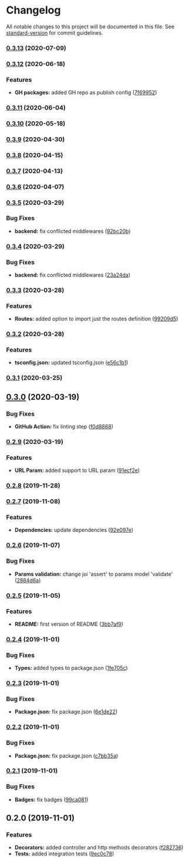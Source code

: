# Changelog

All notable changes to this project will be documented in this file. See [standard-version](https://github.com/conventional-changelog/standard-version) for commit guidelines.

### [0.3.13](https://github.com/MutterPedro/digjoy/compare/v0.3.12...v0.3.13) (2020-07-09)

### [0.3.12](https://github.com/MutterPedro/digjoy/compare/v0.3.11...v0.3.12) (2020-06-18)


### Features

* **GH packages:** added GH repo as publish config ([7f69952](https://github.com/MutterPedro/digjoy/commit/7f69952beb080569b5e257ce4e1cd5fd83ca5054))

### [0.3.11](https://github.com/MutterPedro/digjoy/compare/v0.3.10...v0.3.11) (2020-06-04)

### [0.3.10](https://github.com/MutterPedro/digjoy/compare/v0.3.9...v0.3.10) (2020-05-18)

### [0.3.9](https://github.com/MutterPedro/digjoy/compare/v0.3.8...v0.3.9) (2020-04-30)

### [0.3.8](https://github.com/MutterPedro/digjoy/compare/v0.3.7...v0.3.8) (2020-04-15)

### [0.3.7](https://github.com/MutterPedro/digjoy/compare/v0.3.6...v0.3.7) (2020-04-13)

### [0.3.6](https://github.com/MutterPedro/digjoy/compare/v0.3.5...v0.3.6) (2020-04-07)

### [0.3.5](https://github.com/MutterPedro/digjoy/compare/v0.3.4...v0.3.5) (2020-03-29)


### Bug Fixes

* **backend:** fix conflicted middlewares ([92bc20b](https://github.com/MutterPedro/digjoy/commit/92bc20bb80d7b3eed67ad1dd7bca14893f0aae6f))

### [0.3.4](https://github.com/MutterPedro/digjoy/compare/v0.3.3...v0.3.4) (2020-03-29)


### Bug Fixes

* **backend:** fix conflicted middlewares ([23a24da](https://github.com/MutterPedro/digjoy/commit/23a24da7ee21020a901939015fa395c5fe19a36f))

### [0.3.3](https://github.com/MutterPedro/digjoy/compare/v0.3.2...v0.3.3) (2020-03-28)


### Features

* **Routes:** added option to import just the routes definition ([99209d5](https://github.com/MutterPedro/digjoy/commit/99209d5724e3d13aab46e567d1e304cc052c3b55))

### [0.3.2](https://github.com/MutterPedro/digjoy/compare/v0.3.1...v0.3.2) (2020-03-28)


### Features

* **tsconfig.json:** updated tsconfig.json ([e56c1b1](https://github.com/MutterPedro/digjoy/commit/e56c1b169433631a4920a8ecb43f76671aa25032))

### [0.3.1](https://github.com/MutterPedro/digjoy/compare/v0.3.0...v0.3.1) (2020-03-25)

## [0.3.0](https://github.com/MutterPedro/digjoy/compare/v0.2.9...v0.3.0) (2020-03-19)


### Bug Fixes

* **GitHub Action:** fix linting step ([f0d8868](https://github.com/MutterPedro/digjoy/commit/f0d886853469fa0438b8a11e380afef61bbc98b2))

### [0.2.9](https://github.com/MutterPedro/digjoy/compare/v0.2.8...v0.2.9) (2020-03-19)


### Features

* **URL Param:** added support to URL param ([91ecf2e](https://github.com/MutterPedro/digjoy/commit/91ecf2e95df103dda36c9b9f5116f785fa249005))

### [0.2.8](https://github.com/MutterPedro/digjoy/compare/v0.2.7...v0.2.8) (2019-11-28)

### [0.2.7](https://github.com/MutterPedro/digjoy/compare/v0.2.6...v0.2.7) (2019-11-08)


### Features

* **Dependencies:** update dependencies ([92e097e](https://github.com/MutterPedro/digjoy/commit/92e097ed4a9434b24e795ea1fb40a981af780396))

### [0.2.6](https://github.com/MutterPedro/digjoy/compare/v0.2.5...v0.2.6) (2019-11-07)


### Bug Fixes

* **Params validation:** change joi 'assert' to params model 'validate' ([2884d6a](https://github.com/MutterPedro/digjoy/commit/2884d6a034d9487024d4248e75de9554d18d286d))

### [0.2.5](https://github.com/MutterPedro/digjoy/compare/v0.2.4...v0.2.5) (2019-11-05)


### Features

* **README:** first version of README ([3bb7af9](https://github.com/MutterPedro/digjoy/commit/3bb7af9b491520acca718d599ad160527915beba))

### [0.2.4](https://github.com/MutterPedro/digjoy/compare/v0.2.3...v0.2.4) (2019-11-01)


### Bug Fixes

* **Types:** added types to package.json ([1fe705c](https://github.com/MutterPedro/digjoy/commit/1fe705c6667dfabc31cfb4114a4c2c87ee8be33b))

### [0.2.3](https://github.com/MutterPedro/digjoy/compare/v0.2.2...v0.2.3) (2019-11-01)


### Bug Fixes

* **Package.json:** fix package.json ([6e1de22](https://github.com/MutterPedro/digjoy/commit/6e1de22c4d3507f27079598ca49b87082603d4c1))

### [0.2.2](https://github.com/MutterPedro/digjoy/compare/v0.2.1...v0.2.2) (2019-11-01)


### Bug Fixes

* **Package.json:** fix package.json ([c7bb35a](https://github.com/MutterPedro/digjoy/commit/c7bb35a130a16fb3bfd90157a9492094e791bdb3))

### [0.2.1](https://github.com/MutterPedro/digjoy/compare/v0.2.0...v0.2.1) (2019-11-01)


### Bug Fixes

* **Badges:** fix badges ([99ca081](https://github.com/MutterPedro/digjoy/commit/99ca081bc228b336f4f0c235fe6188c45822da5d))

## 0.2.0 (2019-11-01)


### Features

* **Decorators:** added controller and http methods decorators ([f282736](https://github.com/MutterPedro/digjoy/commit/f2827363732a91230f777c2739f6d72877078520))
* **Tests:** added integration tests ([9ec0c78](https://github.com/MutterPedro/digjoy/commit/9ec0c78d2b1297b2f2672792c2fc64242aa33f25))
